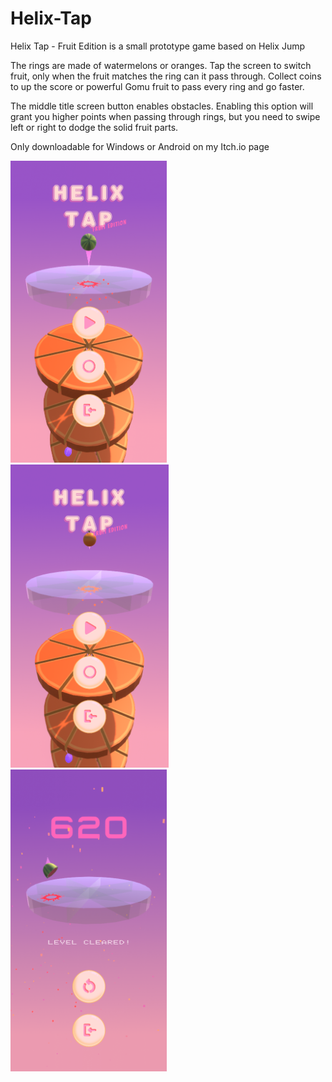 # Helix-Tap
Helix Tap - Fruit Edition is a small prototype game based on Helix Jump

The rings are made of watermelons or oranges. Tap the screen to switch fruit, only when the fruit matches the ring can it pass through.
Collect coins to up the score or powerful Gomu fruit to pass every ring and go faster.

The middle title screen button enables obstacles. Enabling this option will grant you higher points when passing through rings, but you need to swipe left or right to dodge the solid fruit parts.

Only downloadable for Windows or Android on my Itch.io page

<p float="left">
  <img src="https://github.com/steryu/Helix-Tap/blob/main/helix_tap1.png" width="250" />
  <img src="https://github.com/steryu/Helix-Tap/blob/main/helix_tap3.png" width="253" /> 
  <img src="https://github.com/steryu/Helix-Tap/blob/main/helix_tap2.png" width="250" />
</p>
